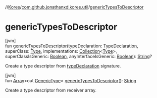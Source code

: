 //[Kores](../../index.md)/[com.github.jonathanxd.kores.util](index.md)/[genericTypesToDescriptor](generic-types-to-descriptor.md)

# genericTypesToDescriptor

[jvm]\
fun [genericTypesToDescriptor](generic-types-to-descriptor.md)(typeDeclaration: [TypeDeclaration](../com.github.jonathanxd.kores.base/-type-declaration/index.md), superClass: [Type](https://docs.oracle.com/javase/8/docs/api/java/lang/reflect/Type.html), implementations: [Collection](https://kotlinlang.org/api/latest/jvm/stdlib/kotlin.collections/-collection/index.html)<[Type](https://docs.oracle.com/javase/8/docs/api/java/lang/reflect/Type.html)>, superClassIsGeneric: [Boolean](https://kotlinlang.org/api/latest/jvm/stdlib/kotlin/-boolean/index.html), anyInterfaceIsGeneric: [Boolean](https://kotlinlang.org/api/latest/jvm/stdlib/kotlin/-boolean/index.html)): [String](https://kotlinlang.org/api/latest/jvm/stdlib/kotlin/-string/index.html)?

Create a type descriptor from [typeDeclaration](generic-types-to-descriptor.md) signature.

[jvm]\
fun [Array](https://kotlinlang.org/api/latest/jvm/stdlib/kotlin/-array/index.html)<out [GenericType](../com.github.jonathanxd.kores.type/-generic-type/index.md)>.[genericTypesToDescriptor](generic-types-to-descriptor.md)(): [String](https://kotlinlang.org/api/latest/jvm/stdlib/kotlin/-string/index.html)

Create a type descriptor from receiver array.
